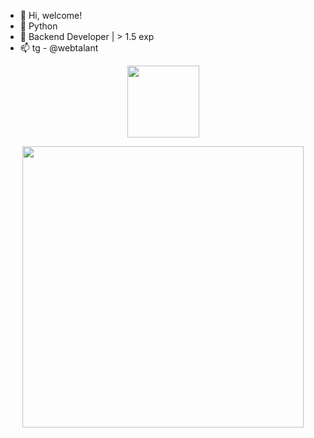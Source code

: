 - 👋 Hi, welcome!
- 👀 Python
- 🌱 Backend Developer | > 1.5 exp
- 📫 tg - @webtalant


<p align='center'>
    <img src='https://visitor-badge.glitch.me/badge?page_id=yoloZzzZ1' width='115'>
</p>

<p align = 'center'>
    <img src='https://github-readme-stats-git-masterrstaa-rickstaa.vercel.app/api?username=yoloZzzZ1&count_private=true&include_all_commits=true&show_icons=true&theme=transparent' width='450'/>
</p>
